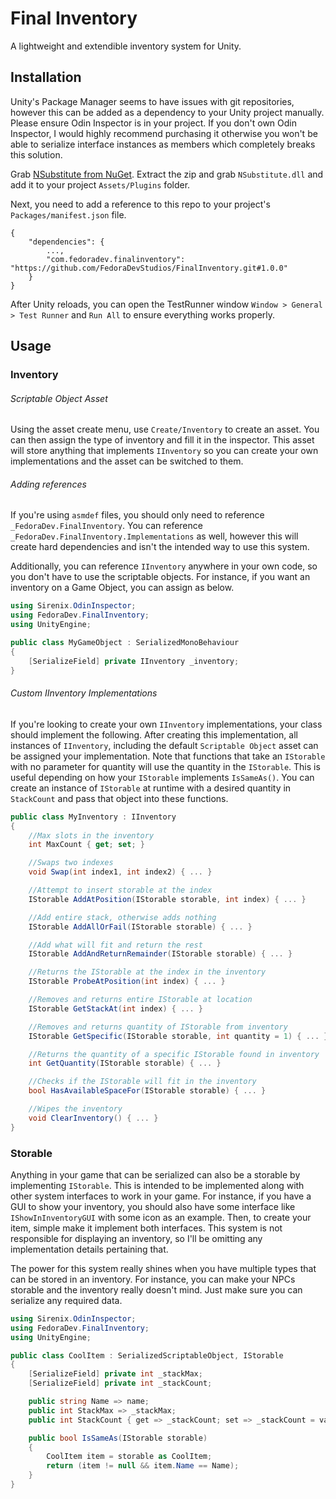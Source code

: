 # Final Inventory

A lightweight and extendible inventory system for Unity.

## Installation

Unity's Package Manager seems to have issues with git repositories, however this can be added as a dependency to your Unity project manually. Please ensure Odin Inspector is in your project. If you don't own Odin Inspector, I would highly recommend purchasing it otherwise you won't be able to serialize interface instances as members which completely breaks this solution.

Grab [NSubstitute from NuGet](https://www.nuget.org/packages/NSubstitute). Extract the zip and grab `NSubstitute.dll` and add it to your project `Assets/Plugins` folder.

Next, you need to add a reference to this repo to your project's `Packages/manifest.json` file.

```
{
	"dependencies": {
		...,
		"com.fedoradev.finalinventory": "https://github.com/FedoraDevStudios/FinalInventory.git#1.0.0"
	}
}
```

After Unity reloads, you can open the TestRunner window `Window > General > Test Runner` and `Run All` to ensure everything works properly.

## Usage
### Inventory
###### Scriptable Object Asset
Using the asset create menu, use `Create/Inventory` to create an asset. You can then assign the type of inventory and fill it in the inspector. This asset will store anything that implements `IInventory` so you can create your own implementations and the asset can be switched to them.

###### Adding references

If you're using `asmdef` files, you should only need to reference `_FedoraDev.FinalInventory`. You can reference `_FedoraDev.FinalInventory.Implementations` as well, however this will create hard dependencies and isn't the intended way to use this system.

Additionally, you can reference `IInventory` anywhere in your own code, so you don't have to use the scriptable objects. For instance, if you want an inventory on a Game Object, you can assign as below.

```c#
using Sirenix.OdinInspector;
using FedoraDev.FinalInventory;
using UnityEngine;

public class MyGameObject : SerializedMonoBehaviour
{
	[SerializeField] private IInventory _inventory;
}
```

###### Custom IInventory Implementations
If you're looking to create your own `IInventory` implementations, your class should implement the following. After creating this implementation, all instances of `IInventory`, including the default `Scriptable Object` asset can be assigned your implementation. Note that functions that take an `IStorable` with no parameter for quantity will use the quantity in the `IStorable`. This is useful depending on how your `IStorable` implements `IsSameAs()`. You can create an instance of `IStorable` at runtime with a desired quantity in `StackCount` and pass that object into these functions.

```c#
public class MyInventory : IInventory
{
	//Max slots in the inventory
	int MaxCount { get; set; }

	//Swaps two indexes
	void Swap(int index1, int index2) { ... }

	//Attempt to insert storable at the index
	IStorable AddAtPosition(IStorable storable, int index) { ... }

	//Add entire stack, otherwise adds nothing
	IStorable AddAllOrFail(IStorable storable) { ... }

	//Add what will fit and return the rest
	IStorable AddAndReturnRemainder(IStorable storable) { ... }

	//Returns the IStorable at the index in the inventory
	IStorable ProbeAtPosition(int index) { ... }

	//Removes and returns entire IStorable at location
	IStorable GetStackAt(int index) { ... }

	//Removes and returns quantity of IStorable from inventory
	IStorable GetSpecific(IStorable storable, int quantity = 1) { ... }

	//Returns the quantity of a specific IStorable found in inventory
	int GetQuantity(IStorable storable) { ... }

	//Checks if the IStorable will fit in the inventory
	bool HasAvailableSpaceFor(IStorable storable) { ... }

	//Wipes the inventory
	void ClearInventory() { ... }
}
```

### Storable
Anything in your game that can be serialized can also be a storable by implementing `IStorable`. This is intended to be implemented along with other system interfaces to work in your game. For instance, if you have a GUI to show your inventory, you should also have some interface like `IShowInInventoryGUI` with some icon as an example. Then, to create your item, simple make it implement both interfaces. This system is not responsible for displaying an inventory, so I'll be omitting any implementation details pertaining that.

The power for this system really shines when you have multiple types that can be stored in an inventory. For instance, you can make your NPCs storable and the inventory really doesn't mind. Just make sure you can serialize any required data.

```c#
using Sirenix.OdinInspector;
using FedoraDev.FinalInventory;
using UnityEngine;

public class CoolItem : SerializedScriptableObject, IStorable
{
	[SerializeField] private int _stackMax;
	[SerializeField] private int _stackCount;

	public string Name => name;
	public int StackMax => _stackMax;
	public int StackCount { get => _stackCount; set => _stackCount = value; }

	public bool IsSameAs(IStorable storable)
	{
		CoolItem item = storable as CoolItem;
		return (item != null && item.Name == Name);
	}
}
```
